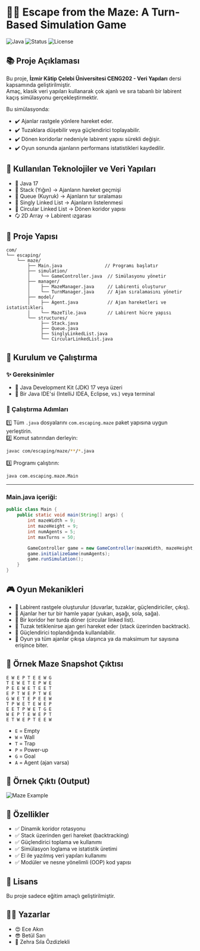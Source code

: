 # 🏃‍♂️ Escape from the Maze: A Turn-Based Simulation Game

![Java](https://img.shields.io/badge/Java-17%2B-red?style=for-the-badge&logo=java)
![Status](https://img.shields.io/badge/Status-Completed-brightgreen?style=for-the-badge)
![License](https://img.shields.io/badge/License-Educational-lightgrey?style=for-the-badge)



## 📚 Proje Açıklaması

Bu proje, **İzmir Kâtip Çelebi Üniversitesi CENG202 - Veri Yapıları** dersi kapsamında geliştirilmiştir.  
Amaç, klasik veri yapıları kullanarak çok ajanlı ve sıra tabanlı bir labirent kaçış simülasyonu gerçekleştirmektir.

Bu simülasyonda:
- ✔️ Ajanlar rastgele yönlere hareket eder.  
- ✔️ Tuzaklara düşebilir veya güçlendirici toplayabilir.  
- ✔️ Dönen koridorlar nedeniyle labirent yapısı sürekli değişir.  
- ✔️ Oyun sonunda ajanların performans istatistikleri kaydedilir.  



## 💠 Kullanılan Teknolojiler ve Veri Yapıları

- 🚀 Java 17  
- 🧱 Stack (Yığın) → Ajanların hareket geçmişi  
- 🚦 Queue (Kuyruk) → Ajanların tur sıralaması  
- 🔗 Singly Linked List → Ajanların listelenmesi  
- 🔄 Circular Linked List → Dönen koridor yapısı  
- 🗘️ 2D Array → Labirent ızgarası  



## 📆 Proje Yapısı

```plaintext
com/
└── escaping/
    └── maze/
        ├── Main.java                // Programı başlatır
        ├── simulation/
        │    └── GameController.java  // Simülasyonu yönetir
        ├── manager/
        │    ├── MazeManager.java     // Labirenti oluşturur
        │    └── TurnManager.java     // Ajan sıralamasını yönetir
        ├── model/
        │    ├── Agent.java           // Ajan hareketleri ve istatistikleri
        │    └── MazeTile.java        // Labirent hücre yapısı
        └── structures/
             ├── Stack.java
             ├── Queue.java
             ├── SinglyLinkedList.java
             └── CircularLinkedList.java
```



## 🚀 Kurulum ve Çalıştırma

### ✨ Gereksinimler

- 📌 Java Development Kit (JDK) 17 veya üzeri  
- 📌 Bir Java IDE'si (IntelliJ IDEA, Eclipse, vs.) veya terminal  

### 🚀 Çalıştırma Adımları

1️⃣ Tüm `.java` dosyalarını `com.escaping.maze` paket yapısına uygun yerleştirin.  
2️⃣ Komut satırından derleyin:  

```bash
javac com/escaping/maze/**/*.java
```

3️⃣ Programı çalıştırın:  

```bash
java com.escaping.maze.Main
```

---

### Main.java içeriği:

```java
public class Main {
    public static void main(String[] args) {
        int mazeWidth = 9;
        int mazeHeight = 9;
        int numAgents = 5;
        int maxTurns = 50;

        GameController game = new GameController(mazeWidth, mazeHeight, numAgents, maxTurns);
        game.initializeGame(numAgents);
        game.runSimulation();
    }
}
```



## 🎮 Oyun Mekanikleri

- 🔹 Labirent rastgele oluşturulur (duvarlar, tuzaklar, güçlendiriciler, çıkış).  
- 🔹 Ajanlar her tur bir hamle yapar (yukarı, aşağı, sola, sağa).  
- 🔹 Bir koridor her turda döner (circular linked list).  
- 🔹 Tuzak tetiklenirse ajan geri hareket eder (stack üzerinden backtrack).  
- 🔹 Güçlendirici toplandığında kullanılabilir.  
- 🔹 Oyun ya tüm ajanlar çıkışa ulaşınca ya da maksimum tur sayısına erişince biter.  



## 🎉 Örnek Maze Snapshot Çıktısı

```
E W E P T E E W G
T E W E T E P W E
P E E W E T E E T
E P T W E P T W E
G W E T E P E E W
T P W E T E W E P
E E T P W E T G E
W E P T E W E P T
E T W E P T E E W
```

- `E` = Empty  
- `W` = Wall  
- `T` = Trap  
- `P` = Power-up  
- `G` = Goal  
- `A` = Agent (ajan varsa)
  

## 🎊 Örnek Çıktı (Output)

![Maze Example](https://github.com/user-attachments/assets/1b68077a-a2ce-4d4b-a22f-d11127fd05be)



## 🌟 Özellikler

- ✅ Dinamik koridor rotasyonu  
- ✅ Stack üzerinden geri hareket (backtracking)  
- ✅ Güçlendirici toplama ve kullanımı  
- ✅ Simülasyon loglama ve istatistik üretimi  
- ✅ El ile yazılmış veri yapıları kullanımı  
- ✅ Modüler ve nesne yönelimli (OOP) kod yapısı  



## 📝 Lisans

Bu proje sadece eğitim amaçlı geliştirilmiştir.



## 👩‍💻 Yazarlar

- 😍 Ece Akın  
- 😎 Betül Sarı  
- 🌻 Zehra Sıla Özdizlekli  




 
 
 
 
 
 
 
 
 
